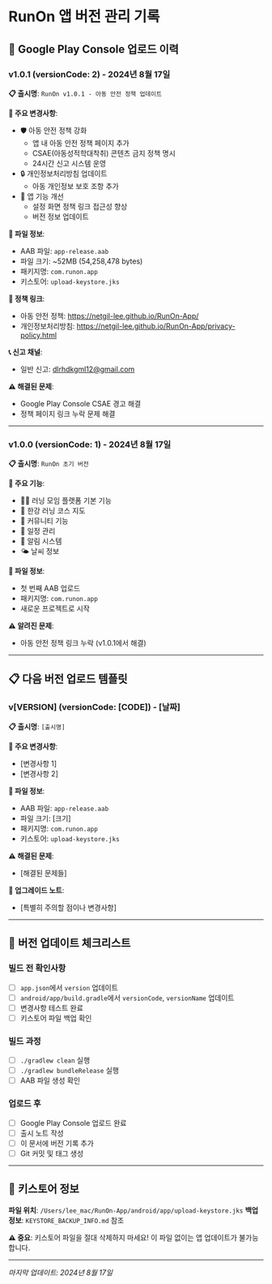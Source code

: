 # RunOn 앱 버전 관리 기록

## 📱 Google Play Console 업로드 이력

### v1.0.1 (versionCode: 2) - 2024년 8월 17일
**📋 출시명**: `RunOn v1.0.1 - 아동 안전 정책 업데이트`

**🎯 주요 변경사항**:
- 🛡️ 아동 안전 정책 강화
  - 앱 내 아동 안전 정책 페이지 추가
  - CSAE(아동성적학대착취) 콘텐츠 금지 정책 명시
  - 24시간 신고 시스템 운영
- 🔒 개인정보처리방침 업데이트
  - 아동 개인정보 보호 조항 추가
- 📱 앱 기능 개선
  - 설정 화면 정책 링크 접근성 향상
  - 버전 정보 업데이트

**📂 파일 정보**:
- AAB 파일: `app-release.aab`
- 파일 크기: ~52MB (54,258,478 bytes)
- 패키지명: `com.runon.app`
- 키스토어: `upload-keystore.jks`

**🔗 정책 링크**:
- 아동 안전 정책: https://netgil-lee.github.io/RunOn-App/
- 개인정보처리방침: https://netgil-lee.github.io/RunOn-App/privacy-policy.html

**📞 신고 채널**:
- 일반 신고: dlrhdkgml12@gmail.com

**⚠️ 해결된 문제**:
- Google Play Console CSAE 경고 해결
- 정책 페이지 링크 누락 문제 해결

---

### v1.0.0 (versionCode: 1) - 2024년 8월 17일
**📋 출시명**: `RunOn 초기 버전`

**🎯 주요 기능**:
- 🏃‍♂️ 러닝 모임 플랫폼 기본 기능
- 📍 한강 러닝 코스 지도
- 👥 커뮤니티 기능
- 📅 일정 관리
- 🔔 알림 시스템
- 🌤️ 날씨 정보

**📂 파일 정보**:
- 첫 번째 AAB 업로드
- 패키지명: `com.runon.app`
- 새로운 프로젝트로 시작

**⚠️ 알려진 문제**:
- 아동 안전 정책 링크 누락 (v1.0.1에서 해결)

---

## 📋 다음 버전 업로드 템플릿

### v[VERSION] (versionCode: [CODE]) - [날짜]
**📋 출시명**: `[출시명]`

**🎯 주요 변경사항**:
- [변경사항 1]
- [변경사항 2]

**📂 파일 정보**:
- AAB 파일: `app-release.aab`
- 파일 크기: [크기]
- 패키지명: `com.runon.app`
- 키스토어: `upload-keystore.jks`

**⚠️ 해결된 문제**:
- [해결된 문제들]

**🔄 업그레이드 노트**:
- [특별히 주의할 점이나 변경사항]

---

## 🔧 버전 업데이트 체크리스트

### 빌드 전 확인사항
- [ ] `app.json`에서 `version` 업데이트
- [ ] `android/app/build.gradle`에서 `versionCode`, `versionName` 업데이트
- [ ] 변경사항 테스트 완료
- [ ] 키스토어 파일 백업 확인

### 빌드 과정
- [ ] `./gradlew clean` 실행
- [ ] `./gradlew bundleRelease` 실행
- [ ] AAB 파일 생성 확인

### 업로드 후
- [ ] Google Play Console 업로드 완료
- [ ] 출시 노트 작성
- [ ] 이 문서에 버전 기록 추가
- [ ] Git 커밋 및 태그 생성

---

## 📱 키스토어 정보

**파일 위치**: `/Users/lee_mac/RunOn-App/android/app/upload-keystore.jks`
**백업 정보**: `KEYSTORE_BACKUP_INFO.md` 참조

**⚠️ 중요**: 키스토어 파일을 절대 삭제하지 마세요! 이 파일 없이는 앱 업데이트가 불가능합니다.

---

*마지막 업데이트: 2024년 8월 17일*
